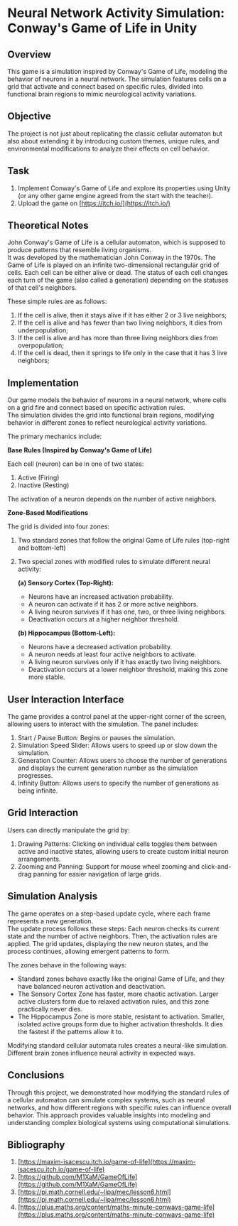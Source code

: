 # Neural Network Activity Simulation: Conway's Game of Life in Unity

## Overview

This game is a simulation inspired by Conway's Game of Life, modeling the behavior of neurons in a neural network. The simulation features cells on a grid that activate and connect based on specific rules, divided into functional brain regions to mimic neurological activity variations.

## Objective

The project is not just about replicating the classic cellular automaton but also about extending it by introducing custom themes, unique rules, and environmental modifications to analyze their effects on cell behavior. 

## Task

1.  Implement Conway's Game of Life and explore its properties using Unity (or any other game engine agreed from the start with the teacher). 
2.  Upload the game on [https://itch.io/](https://itch.io/) 

## Theoretical Notes

John Conway's Game of Life is a cellular automaton, which is supposed to produce patterns that resemble living organisms. </br>It was developed by the mathematician John Conway in the 1970s. The Game of Life is played on an infinite two-dimensional rectangular grid of cells. Each cell can be either alive or dead. The status of each cell changes each turn of the game (also called a generation) depending on the statuses of that cell's neighbors.  

These simple rules are as follows:

1.  If the cell is alive, then it stays alive if it has either 2 or 3 live neighbors; 
2.  If the cell is alive and has fewer than two living neighbors, it dies from underpopulation;
3.  If the cell is alive and has more than three living neighbors dies from overpopulation; 
4.  If the cell is dead, then it springs to life only in the case that it has 3 live neighbors;


## Implementation 

Our game models the behavior of neurons in a neural network, where cells on a grid fire and connect based on specific activation rules. </br>The simulation divides the grid into functional brain regions, modifying behavior in different zones to reflect neurological activity variations.

The primary mechanics include:

**Base Rules (Inspired by Conway's Game of Life)**

Each cell (neuron) can be in one of two states: 

1.  Active (Firing)
2.  Inactive (Resting)

The activation of a neuron depends on the number of active neighbors. 

**Zone-Based Modifications**

The grid is divided into four zones: 

1.  Two standard zones that follow the original Game of Life rules (top-right and bottom-left)
2.  Two special zones with modified rules to simulate different neural activity: 

    **(a) Sensory Cortex (Top-Right):**

    - Neurons have an increased activation probability. 
    - A neuron can activate if it has 2 or more active neighbors. 
    - A living neuron survives if it has one, two, or three living neighbors. 
    - Deactivation occurs at a higher neighbor threshold.

    **(b) Hippocampus (Bottom-Left):**

    - Neurons have a decreased activation probability.
    - A neuron needs at least four active neighbors to activate. 
    - A living neuron survives only if it has exactly two living neighbors. 
    - Deactivation occurs at a lower neighbor threshold, making this zone more stable. 


## User Interaction Interface

The game provides a control panel at the upper-right corner of the screen, allowing users to interact with the simulation. The panel includes:

1.  Start / Pause Button: Begins or pauses the simulation. 
2.  Simulation Speed Slider: Allows users to speed up or slow down the simulation. 
3.  Generation Counter: Allows users to choose the number of generations and displays the current generation number as the simulation progresses.  
4.  Infinity Button: Allows users to specify the number of generations as being infinite.  

## Grid Interaction

Users can directly manipulate the grid by:  

1.  Drawing Patterns: Clicking on individual cells toggles them between active and inactive states, allowing users to create custom initial neuron arrangements. 
2.  Zooming and Panning: Support for mouse wheel zooming and click-and-drag panning for easier navigation of large grids.  

## Simulation Analysis

The game operates on a step-based update cycle, where each frame represents a new generation. </br>The update process follows these steps: Each neuron checks its current state and the number of active neighbors. Then, the activation rules are applied. The grid updates, displaying the new neuron states, and the process continues, allowing emergent patterns to form. 

The zones behave in the following ways:

* Standard zones behave exactly like the original Game of Life, and they have balanced neuron activation and deactivation.  
* The Sensory Cortex Zone has faster, more chaotic activation. Larger active clusters form due to relaxed activation rules, and this zone practically never dies. 
* The Hippocampus Zone is more stable, resistant to activation. Smaller, isolated active groups form due to higher activation thresholds. It dies the fastest if the patterns allow it to. 

Modifying standard cellular automata rules creates a neural-like simulation. Different brain zones influence neural activity in expected ways.

## Conclusions

Through this project, we demonstrated how modifying the standard rules of a cellular automaton can simulate complex systems, such as neural networks, and how different regions with specific rules can influence overall behavior. This approach provides valuable insights into modeling and understanding complex biological systems using computational simulations.  

## Bibliography

1.  [https://maxim-isacescu.itch.io/game-of-life](https://maxim-isacescu.itch.io/game-of-life) 
2.  [https://github.com/M1XaM/GameOfLife](https://github.com/M1XaM/GameOfLife) 
3.  [https://pi.math.cornell.edu/~lipa/mec/lesson6.html](https://pi.math.cornell.edu/~lipa/mec/lesson6.html) 
4.  [https://plus.maths.org/content/maths-minute-conways-game-life](https://plus.maths.org/content/maths-minute-conways-game-life) 